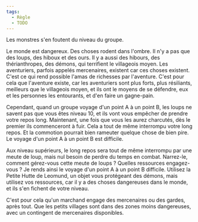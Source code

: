 ```yaml
---
tags:
  - Règle
  - TODO
---
```

Les monstres s'en foutent du niveau du groupe.

Le monde est dangereux. Des choses rodent dans l'ombre. Il n'y a pas que des loups, des hiboux et des ours. Il y a aussi des hibours, des thérianthropes, des démons, qui terrifient le villageois moyen.
Les aventuriers, parfois appelés mercenaires, existent car ces choses existent. C'est ce qui rend possible l'amas de richesses par l'aventure. C'est pour cela que l'aventure existe, car les aventuriers sont plus forts, plus résiliants, meilleurs que le villageois moyen, et ils ont le moyens de se défendre, eux et les personnes les entourants, et d'en faire un gagne-pain.

Cependant, quand un groupe voyage d'un point A à un point B, les loups ne savent pas que vous êtes niveau 10, et ils vont vous empêcher de prendre votre repos long. Maintenant, une fois que vous les aurez charcutés, dès le premier ils commenceront à fuir. Cela a tout de même interrompu votre long repos. Et la commotion pourrait bien rameuter quelque chose de bien pire.
Le voyage d'un point A à un point B est difficile.

Aux niveau supérieurs, le long repos sera tout de même interrompu par une meute de loup, mais nul besoin de perdre du temps en combat. Narrez-le, comment gérez-vous cette meute de loups ? Quelles ressources engagez-vous ?
Je rends ainsi le voyage d'un point A à un point B difficile. Utilisez la Petite Hutte de Leomund, un objet vous protégeant des démons, mais utilisez vos ressources, car il y a des choses dangereuses dans le monde, et ils s'en fichent de votre niveau.

C'est pour cela qu'un marchand engage des mercenaires ou des gardes, après tout. Que les petits villages sont dans des zones moins dangereuses, avec un contingent de mercenaires disponibles.